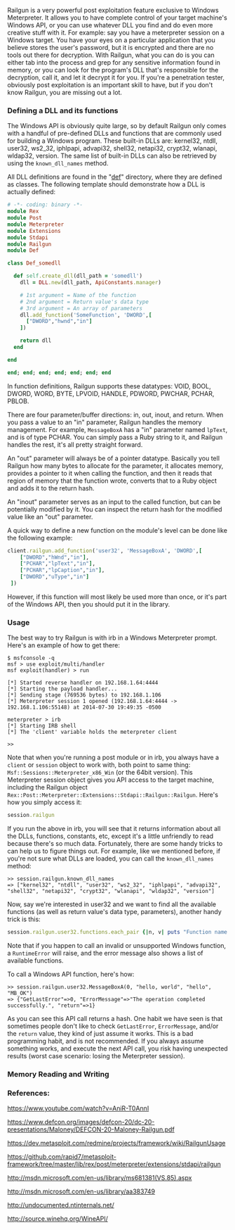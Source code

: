 Railgun is a very powerful post exploitation feature exclusive to Windows Meterpreter. It allows you to have complete control of your target machine's Windows API, or you can use whatever DLL you find and do even more creative stuff with it. For example: say you have a meterpreter session on a Windows target. You have your eyes on a particular application that you believe stores the user's password, but it is encrypted and there are no tools out there for decryption. With Railgun, what you can do is you can either tab into the process and grep for any sensitive information found in memory, or you can look for the program's DLL that's responsible for the decryption, call it, and let it decrypt it for you. If you're a penetration tester, obviously post exploitation is an important skill to have, but if you don't know Railgun, you are missing out a lot.

### Defining a DLL and its functions

The Windows API is obviously quite large, so by default Railgun only comes with a handful of pre-defined DLLs and functions that are commonly used for building a Windows program. These built-in DLLs are: kernel32, ntdll, user32, ws2_32, iphlpapi, advapi32, shell32, netapi32, crypt32, wlanapi, wldap32, version. The same list of built-in DLLs can also be retrieved by using the ```known_dll_names``` method.

All DLL definitions are found in the "[def](https://github.com/rapid7/metasploit-framework/tree/master/lib/rex/post/meterpreter/extensions/stdapi/railgun/def)" directory, where they are defined as classes. The following template should demonstrate how a DLL is actually defined:

```ruby
# -*- coding: binary -*-
module Rex
module Post
module Meterpreter
module Extensions
module Stdapi
module Railgun
module Def

class Def_somedll

  def self.create_dll(dll_path = 'somedll')
    dll = DLL.new(dll_path, ApiConstants.manager)

    # 1st argument = Name of the function
    # 2nd argument = Return value's data type
    # 3rd argument = An array of parameters
    dll.add_function('SomeFunction', 'DWORD',[
      ["DWORD","hwnd","in"]
    ])

    return dll
  end

end

end; end; end; end; end; end; end
```

In function definitions, Railgun supports these datatypes: VOID, BOOL, DWORD, WORD, BYTE, LPVOID, HANDLE, PDWORD, PWCHAR, PCHAR, PBLOB.

There are four parameter/buffer directions: in, out, inout, and return. When you pass a value to an "in" parameter, Railgun handles the memory management. For example, ```MessageBoxA``` has a "in" parameter named ```lpText```, and is of type PCHAR. You can simply pass a Ruby string to it, and Railgun handles the rest, it's all pretty straight forward.

An "out" parameter will always be of a pointer datatype. Basically you tell Railgun how many bytes to allocate for the parameter, it allocates memory, provides a pointer to it when calling the function, and then it reads that region of memory that the function wrote, converts that to a Ruby object and adds it to the return hash.

An "inout" parameter serves as an input to the called function, but can be potentially modified by it. You can inspect the return hash for the modified value like an "out" parameter.

A quick way to define a new function on the module's level can be done like the following example:

```ruby
client.railgun.add_function('user32', 'MessageBoxA', 'DWORD',[
	["DWORD","hWnd","in"],
	["PCHAR","lpText","in"],
	["PCHAR","lpCaption","in"],
	["DWORD","uType","in"]
 ])
```

However, if this function will most likely be used more than once, or it's part of the Windows API, then you should put it in the library.

### Usage

The best way to try Railgun is with irb in a Windows Meterpreter prompt. Here's an example of how to get there:

```
$ msfconsole -q
msf > use exploit/multi/handler 
msf exploit(handler) > run

[*] Started reverse handler on 192.168.1.64:4444 
[*] Starting the payload handler...
[*] Sending stage (769536 bytes) to 192.168.1.106
[*] Meterpreter session 1 opened (192.168.1.64:4444 -> 192.168.1.106:55148) at 2014-07-30 19:49:35 -0500

meterpreter > irb
[*] Starting IRB shell
[*] The 'client' variable holds the meterpreter client

>>
```

Note that when you're running a post module or in irb, you always have a ```client``` or ```session``` object to work with, both point to same thing: ```Msf::Sessions::Meterpreter_x86_Win``` (or the 64bit version). This Meterpreter session object gives you API access to the target machine, including the Railgun object ```Rex::Post::Meterpreter::Extensions::Stdapi::Railgun::Railgun```. Here's how you simply access it:

```ruby
session.railgun
```

If you run the above in irb, you will see that it returns information about all the DLLs, functions, constants, etc, except it's a little unfriendly to read because there's so much data. Fortunately, there are some handy tricks to can help us to figure things out. For example, like we mentioned before, if you're not sure what DLLs are loaded, you can call the ```known_dll_names``` method:

```
>> session.railgun.known_dll_names
=> ["kernel32", "ntdll", "user32", "ws2_32", "iphlpapi", "advapi32", "shell32", "netapi32", "crypt32", "wlanapi", "wldap32", "version"]
```

Now, say we're interested in user32 and we want to find all the available functions (as well as return value's data type, parameters), another handy trick is this:

```ruby
session.railgun.user32.functions.each_pair {|n, v| puts "Function name: #{n}, Returns: #{v.return_type}, Params: #{v.params}"}
```

Note that if you happen to call an invalid or unsupported Windows function, a ```RuntimeError``` will raise, and the error message also shows a list of available functions.

To call a Windows API function, here's how:

```
>> session.railgun.user32.MessageBoxA(0, "hello, world", "hello", "MB_OK")
=> {"GetLastError"=>0, "ErrorMessage"=>"The operation completed successfully.", "return"=>1}
```

As you can see this API call returns a hash. One habit we have seen is that sometimes people don't like to check ```GetLastError```, ```ErrorMessage```, and/or the ```return``` value, they kind of just assume it works. This is a bad programming habit, and is not recommended. If you always assume something works, and execute the next API call, you risk having unexpected results (worst case scenario: losing the Meterpreter session).

### Memory Reading and Writing

### References:

https://www.youtube.com/watch?v=AniR-T0AnnI

https://www.defcon.org/images/defcon-20/dc-20-presentations/Maloney/DEFCON-20-Maloney-Railgun.pdf

https://dev.metasploit.com/redmine/projects/framework/wiki/RailgunUsage

https://github.com/rapid7/metasploit-framework/tree/master/lib/rex/post/meterpreter/extensions/stdapi/railgun

http://msdn.microsoft.com/en-us/library/ms681381(VS.85).aspx

http://msdn.microsoft.com/en-us/library/aa383749

http://undocumented.ntinternals.net/

http://source.winehq.org/WineAPI/